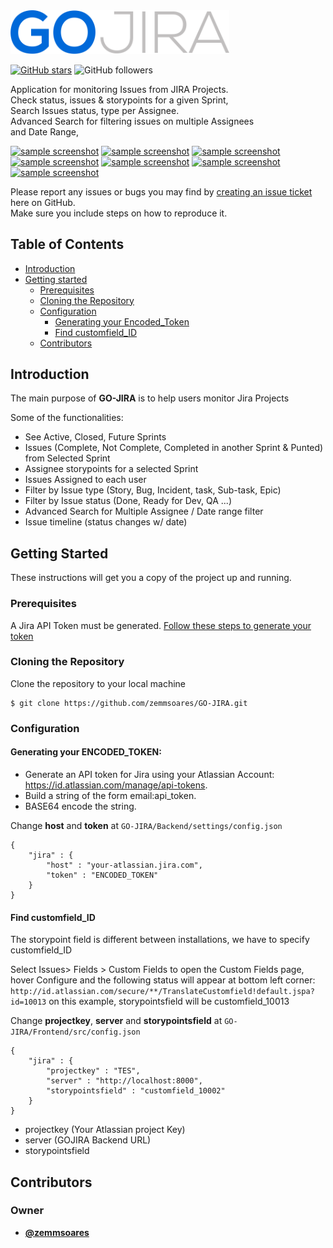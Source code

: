 <img src="https://github.com/zemmsoares/GO-JIRA/blob/master/FrontEnd/src/img/logo.png" width="350"/>

[![GitHub stars](https://img.shields.io/github/stars/zemmsoares/GO-JIRA.svg?style=social&label=Stars)](https://github.com/zemmsoares/GO-JIRA) 
![GitHub followers](https://img.shields.io/github/followers/zemmsoares.svg?style=social&label=Follow)

Application for monitoring Issues from JIRA Projects.  
Check status, issues & storypoints for a given Sprint,  
Search Issues status, type per Assignee.  
Advanced Search for filtering issues on multiple Assignees  
and Date Range,  

[![sample screenshot](https://i.imgur.com/dc5znTc.png)](https://i.imgur.com/5oiqX3O.png)
[![sample screenshot](https://i.imgur.com/B02gWlj.png)](https://i.imgur.com/QUJKOec.png)
[![sample screenshot](https://i.imgur.com/t11QZ59.png)](https://i.imgur.com/TR3zCU8.png)
[![sample screenshot](https://i.imgur.com/IzvpE6l.png)](https://i.imgur.com/gKF6Org.png)
[![sample screenshot](https://i.imgur.com/1FokdRS.png)](https://i.imgur.com/zac7YgP.png)
[![sample screenshot](https://i.imgur.com/e3oiPfg.png)](https://i.imgur.com/OOP7WL1.png)
[![sample screenshot](https://i.imgur.com/Tkks00R.png)](https://i.imgur.com/Ob4qAwu.png)

Please report any issues or bugs you may find by [creating an issue ticket](
https://github.com/zemmsoares/GO-JIRA/issues/new) here on GitHub.  
Make sure you include steps on how to reproduce it.


## Table of Contents

* [Introduction](#introduction)
* [Getting started](#getting-started)
  * [Prerequisites](#prerequisites)
  * [Cloning the Repository](#cloning-the-repository)
  * [Configuration](#configuration)
	* [Generating your Encoded_Token](#generating-your-encoded_token)
	* [Find customfield_ID](#find-customfield_id)
  * [Contributors](#contributors)
  
  
## Introduction

The main purpose of **GO-JIRA** is to help users monitor Jira Projects

Some of the functionalities:

- See Active, Closed, Future Sprints
- Issues (Complete,  Not Complete, Completed in another Sprint & Punted) from Selected Sprint
- Assignee storypoints for a selected Sprint
- Issues Assigned to each user
- Filter by Issue type (Story, Bug, Incident, task, Sub-task, Epic)
- Filter by Issue status (Done, Ready for Dev, QA ...)
- Advanced Search for Multiple Assignee / Date range filter
- Issue timeline (status changes w/ date)

## Getting Started

These instructions will get you a copy of the project up and running.

### Prerequisites

A Jira API Token must be generated. [Follow these steps to generate your token](https://developer.atlassian.com/cloud/jira/platform/jira-rest-api-basic-authentication/)


### Cloning the Repository

Clone the repository to your local machine
```
$ git clone https://github.com/zemmsoares/GO-JIRA.git
```

### Configuration

#### Generating your ENCODED_TOKEN:
- Generate an API token for Jira using your Atlassian Account: https://id.atlassian.com/manage/api-tokens.
- Build a string of the form email:api_token.
- BASE64 encode the string.

Change **host** and **token** at `GO-JIRA/Backend/settings/config.json`
```
{
	"jira" : {
		"host" : "your-atlassian.jira.com",
		"token" : "ENCODED_TOKEN"
	}
}
```

#### Find customfield_ID

The storypoint field is different between installations, we have to specify customfield_ID

Select Issues>  Fields > Custom Fields to open the Custom Fields page, hover Configure and the following status will appear at bottom left corner:
`http://id.atlassian.com/secure/**/TranslateCustomfield!default.jspa?id=10013`
on this example, storypointsfield will be customfield_10013

Change **projectkey**, **server** and **storypointsfield** at `GO-JIRA/Frontend/src/config.json`
```
{
	"jira" : {
		"projectkey" : "TES",
		"server" : "http://localhost:8000",
		"storypointsfield" : "customfield_10002"
	}
}
```

- projectkey (Your Atlassian project Key)
- server (GOJIRA Backend URL)
- storypointsfield 


## Contributors

### Owner
* [**@zemmsoares**](http://github.com/zemmsoares/)
